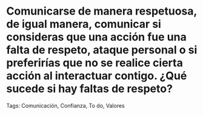 # Comunicarse de manera respetuosa, de igual manera, comunicar si consideras que una acción fue una falta de respeto, ataque personal o si preferirías que no se realice cierta acción al interactuar contigo. ¿Qué sucede si hay faltas de respeto?

Tags: Comunicación, Confianza, To do, Valores